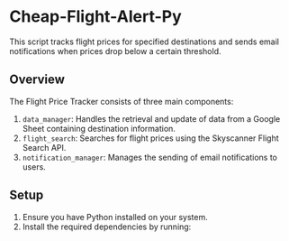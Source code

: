 # Cheap-Flight-Alert-Py

This script tracks flight prices for specified destinations and sends email notifications when prices drop below a certain threshold.

## Overview
The Flight Price Tracker consists of three main components:
1. `data_manager`: Handles the retrieval and update of data from a Google Sheet containing destination information.
2. `flight_search`: Searches for flight prices using the Skyscanner Flight Search API.
3. `notification_manager`: Manages the sending of email notifications to users.

## Setup
1. Ensure you have Python installed on your system.
2. Install the required dependencies by running:
